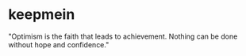 # keepmein
"Optimism is the faith that leads to achievement. Nothing can be done without hope and confidence."
